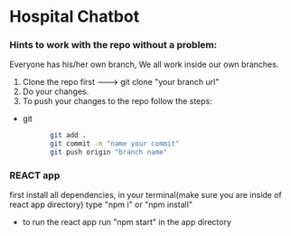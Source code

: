 # Hospital Chatbot

### Hints to work with the repo without a problem:

 Everyone has his/her own branch, We all work inside our own branches.

 1. Clone the repo first ---> git clone "your branch url"
 2. Do your changes.
 3. To push your changes to the repo follow the steps:
  * git
  ```sh
            git add .
            git commit -m "name your commit"
            git push origin "branch name"
  ```
            



### REACT app 

 first install all dependencies, in your terminal(make sure you are inside of react app directory) type "npm i" or "npm install"

* to run the react app run "npm start" in the app directory
